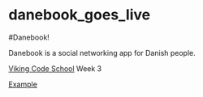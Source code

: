 danebook_goes_live
==================

#Danebook!

Danebook is a social networking app for Danish people.

[Viking Code School](http://vikingcodeschool.com) Week 3

[Example](http://mighty-caverns-5187.herokuapp.com/)
